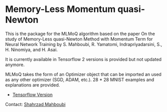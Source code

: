 # Memory-Less Momentum quasi-Newton

This is the package for the MLMoQ algorithm based on the paper On the study of Memory-Less quasi-Newton Method with Momentum Term for Neural Network Training by S. Mahboubi, R. Yamatomi, Indrapriyadarsini, S., H. Ninomiya, and H. Asai.

It is currently available in Tensorflow 2 versions is provided but not updated anymore.

MLMoQ takes the form of an Optimizer object that can be imported an used as any other optimizer (SGD, ADAM, etc.). 28 * 28 MNIST examples and explanations are provided.

* [Tensorflow Version](https://github.com/ninomiyalab/Memory_Less_Momentum_Quasi_Newton/MLMoQ.py)

Contact: [Shahrzad Mahboubi]( )  
